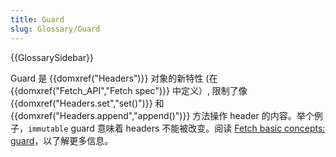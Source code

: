```yaml
---
title: Guard
slug: Glossary/Guard
---
```


{{GlossarySidebar}}

Guard 是 {{domxref("Headers")}} 对象的新特性 (在 {{domxref("Fetch_API","Fetch spec")}} 中定义）, 限制了像 {{domxref("Headers.set","set()")}} 和 {{domxref("Headers.append","append()")}} 方法操作 header 的内容。举个例子，`immutable` guard 意味着 headers 不能被改变。阅读 [Fetch basic concepts: guard](/zh-CN/docs/Web/API/Fetch_API/Basic_concepts#Guard)，以了解更多信息。
